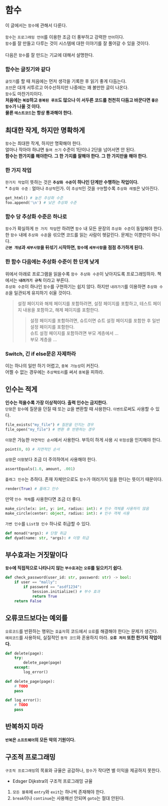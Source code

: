 # 함수
이 글에서는 `함수`에 관해서 다룬다.<br/><br/>
`함수`는 `프로그래밍 언어`를 이용한 조금 더 풍부하고 강력한 `언어`이다.<br/>
`함수`를 잘 만들고 다루는 것이 시스템에 대한 이야기를 잘 풀어갈 수 있을 것이다.<br/>
<br/>
다음은 `함수`를 잘 만드는 기교에 대해서 설명한다.
### 함수는 글짓기와 같다
`글짓기`를 할 때 처음에는 먼저 생각을 기록한 후 읽기 좋게 다듬는다.<br/>
`초안`은 대개 서투르고 어수선하지만 나중에는 꽤 볼만한 글이 나온다.<br/>
`함수`도 마찬가지이다.<br/>
__처음에는 `복잡`하고 `중복된 루프`도 많으나 이 서두른 코드를 천천히 다듬고 바꾼다면 `좋은 함수`가 나올 것 이다.__<br/>
__물론 `테스트코드`는 항상 통과해야 한다.__<br/>

## 최대한 작게, 하지만 명확하게
`함수`는 최대한 작게, 하지만 명확해야 한다.<br/>
얼마나 작아야 하냐면 `들여 쓰기` 수준이 1단이나 2단을 넘어서면 안 된다.<br/>
__함수는 한가지를 해야한다. 그 한 가지를 잘해야 한다. 그 한 가지만을 해야 한다.__
<br/>
### 한 가지 작업
`한가지 작업`이 뜻하는 것은 __`추상화 수준`이 하나인 단계만 수행하는 작업이다.__<br/>
\* `추상화 수준` : 얼마나 `추상적`인가. 이 `추상적`인 것을 `구현`할수록 `추상화 레벨`은 낮아진다.
```python
get_html() # 높은 추상화 수준
foo.append('\n') # 낮은 추상화 수준
```

### 함수 당 추상화 수준은 하나로
`함수`가 확실하게 `한 가지 작업`만 하려면 `함수` 내 모든 문장의 `추상화 수준`이 동일해야 한다.<br/>
한 `함수` 내에 `추상화 수준`을 섞으면 코드를 읽는 사람이 헷갈린다. 문제는 이뿐만이 아니다.<br/>
__`근본 개념`과 `세부사항`을 뒤섞기 시작하면, `함수`에 `세부사항`을 점점 추가하게 된다.__<br/>

### 한 함수 다음에는 추상화 수준이 한 단계 낮게
위에서 아래로 프로그램을 읽을수록 `함수 추상화 수준`이 낮아지도록 프로그래밍하자. 책에서는 __`내려가기 규칙`__ 이라고 부른다.<br/>
`추상화 수준`이 하나인 `함수`를 구현하기는 쉽지 않다. 하지만 `내려가기`를 이용하면 `추상화 수준`을 일관되게 유지하기 쉬울 것이다.<br/>
> 설정 페이지와 해제 페이지를 포함하려면, 설정 페이지를 포함하고, 테스트 페이지 내용을 포함하고, 해제 페이지를 포함한다.
>> 설정 페이지를 포함하려면, 슈트이면 슈트 설정 페이지를 포함한 후 일반 설정 페이지를 포함한다.<br/>
>> 슈트 설정 페이지를 포함하려면 부모 계층에서 ...<br/>
>> 부모 계층을 ... <br/>

### Switch, 긴 if else문은 자제하라
이는 하나의 일만 하기 어렵고, `중복 가능성`이 커진다.<br/>
어쩔 수 없는 경우에는 `추상팩토리`를 써서 `중복`을 피하라.

## 인수는 적게
__인수는 적을수록 가장 이상적이다. 출력 인수는 금지한다.__<br/>
`단항`은 `함수`에 질문을 던질 때 또는 `값`을 변환할 때 사용한다. `이벤트`로써도 사용할 수 있다.<br/>
```python
file_exists("my_file") # 질문을 던지는 경우
file_open("my_file") # 변환 후 반환하는 경우
```
`이항`은 가능한 `자연적인 순서`에서 사용한다. 부득이 하게 사용 시 `위험성`을 인지해야 한다.<br/>
```python
point(0, 0) # 자연적인 순서
```
`삼항`은 `이항`보다 조금 더 주의하여서 사용해야 한다.<br/>
```python
assertEquals(1.0, amount, .001)
```
`플래그 인수`는 추하다. 존재 자체만으로도 `함수`가 여러가지 일을 한다는 뜻이기 때문이다.<br/>
```python
render(True) # 플래그 인수
```
만약 `인수 객체`를 사용한다면 조금 더 좋다.<br/>
```python
make_circle(x: int, y: int, radius: int): # 인수 객체를 사용하지 않음
make_circle(center: object, radius: int): # 인수 객체 사용 
```
`가변 인수`를 `List형 인수` 하나로 취급할 수 있다.<br/>
```python
def monad(*args): # 단항 취급
def dyad(name: str, *args): # 이항 취급
```

## 부수효과는 거짓말이다
__`함수`에 직접적으로 나타나지 않는 `부수효과`는 `오류`를 일으키기 쉽다.__<br/>
```python
def check_password(user_id: str, password: str) -> bool:
    if user == "mally":
        if password == "asdf1234":
            Session.initialize() # 부수 효과
            return True
    return False
```

## 오류코드보다는 예외를
`오류코드`를 반환하는 행위는 `호출자`의 코드에서 `오류`를 해결해야 한다는 문제가 생긴다.<br/>
`예외코드`를 사용하되, 실질적인 `동작 코드`와 혼용하지 마라. __`오류 처리` 또한 한가지 작업이다.__
```python
def delete(page):
    try:
        delete_page(page)
    except:
        log_error()
        
def delete_page(page):
    # TODO
    pass
    
def log_error():
    # TODO
    pass
```

## 반복하지 마라
__`반복`은 `소프트웨어`의 모든 악의 기원이다.__

## 구조적 프로그래밍
`구조적 프로그래밍`의 목표와 규율은 공감하나, `함수`가 작다면 별 이익을 제공하지 못한다.<br/>
- Edsger Dijkstra의 구조적 프로그래밍 규율
1. `모든 블록`에 `entry`와 `exit`는 하나씩 존재해야 한다.
2. `break`이나 `continue`는 사용해선 안되며 `goto`는 절대 안된다.
